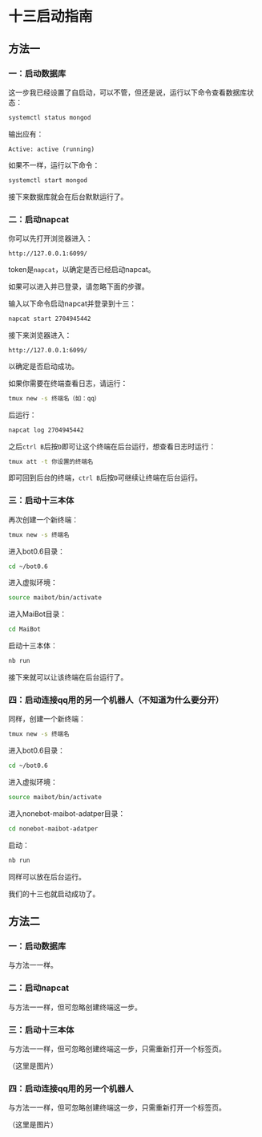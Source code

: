 # 十三启动指南

## 方法一

### 一：启动数据库

这一步我已经设置了自启动，可以不管，但还是说，运行以下命令查看数据库状态：

```zsh
systemctl status mongod
```

输出应有：

```
Active: active (running)
```

如果不一样，运行以下命令：

```zsh
systemctl start mongod
```

接下来数据库就会在后台默默运行了。

### 二：启动napcat

你可以先打开浏览器进入：
```
http://127.0.0.1:6099/
```
token是`napcat`，以确定是否已经启动napcat。

如果可以进入并已登录，请忽略下面的步骤。

输入以下命令启动napcat并登录到十三：

```zsh
napcat start 2704945442
```

接下来浏览器进入：
```
http://127.0.0.1:6099/
```
以确定是否启动成功。

如果你需要在终端查看日志，请运行：

```zsh
tmux new -s 终端名（如：qq）
```

后运行：

```zsh
napcat log 2704945442
```

之后`ctrl B`后按`D`即可让这个终端在后台运行，想查看日志时运行：

```zsh
tmux att -t 你设置的终端名
```

即可回到后台的终端，`ctrl B`后按`D`可继续让终端在后台运行。

### 三：启动十三本体

再次创建一个新终端：

```zsh
tmux new -s 终端名
```

进入bot0.6目录：

```zsh
cd ~/bot0.6
```

进入虚拟环境：

```zsh
source maibot/bin/activate
```

进入MaiBot目录：

```zsh
cd MaiBot
```

启动十三本体：

```zsh
nb run
```

接下来就可以让该终端在后台运行了。

### 四：启动连接qq用的另一个机器人（不知道为什么要分开）

同样，创建一个新终端：

```zsh
tmux new -s 终端名
```

进入bot0.6目录：

```zsh
cd ~/bot0.6
```

进入虚拟环境：

```zsh
source maibot/bin/activate
```

进入nonebot-maibot-adatper目录：

```zsh
cd nonebot-maibot-adatper
```

启动：

```zsh
nb run
```

同样可以放在后台运行。

我们的十三也就启动成功了。

## 方法二

### 一：启动数据库

与方法一一样。

### 二：启动napcat

与方法一一样，但可忽略创建终端这一步。

### 三：启动十三本体

与方法一一样，但可忽略创建终端这一步，只需重新打开一个标签页。

（这里是图片）

### 四：启动连接qq用的另一个机器人

与方法一一样，但可忽略创建终端这一步，只需重新打开一个标签页。

（这里是图片）
